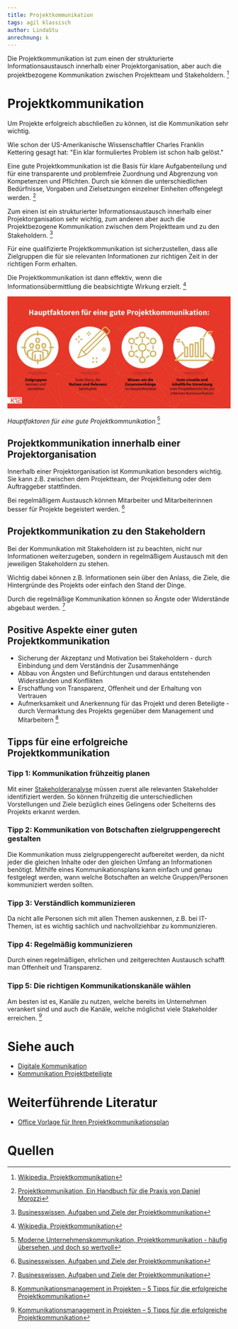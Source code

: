 ```yaml
---
title: Projektkommunikation
tags: agil klassisch
author: LindaStu
anrechnung: k
---
```


Die Projektkommunikation ist zum einen der strukturierte Informationsaustausch innerhalb einer Projektorganisation, aber auch die projektbezogene Kommunikation zwischen Projektteam und Stakeholdern. [^1]


# Projektkommunikation

Um Projekte erfolgreich abschließen zu können, ist die Kommunikation sehr wichtig.

Wie schon der US-Amerikanische Wissenschaftler Charles Franklin Kettering gesagt hat: "Ein klar formuliertes Problem ist schon halb gelöst."

Eine gute Projektkommunikation ist die Basis für klare Aufgabenteilung und für eine transparente und problemfreie Zuordnung und Abgrenzung von Kompetenzen und Pflichten. Durch sie können die unterschiedlichen Bedürfnisse, Vorgaben und Zielsetzungen einzelner Einheiten offengelegt werden. [^2]

Zum einen ist ein strukturierter Informationsaustausch innerhalb einer Projektorganisation sehr wichtig, zum anderen aber auch die Projektbezogene Kommunikation zwischen dem Projektteam und zu den Stakeholdern. [^3]

Für eine qualifizierte Projektkommunikation ist sicherzustellen, dass alle Zielgruppen die für sie relevanten Informationen zur richtigen Zeit in der richtigen Form erhalten. 

Die Projektkommunikation ist dann effektiv, wenn die Informationsübermittlung die beabsichtigte Wirkung erzielt. [^1]

![Hauptfaktoren für eine gute Projektkommunikation](https://github.com/LindaStu/ManagingProjectsSuccessfully.github.io/blob/patch-2/kb/Projektkommunikation/K12_Schaubild_Projektkommunikation-1024x512.jpg)

*Hauptfaktoren für eine gute Projektkommunikation* [^4]

## Projektkommunikation innerhalb einer Projektorganisation

Innerhalb einer Projektorganisation ist Kommunikation besonders wichtig. Sie kann z.B. zwischen dem Projektteam, der Projektleitung oder dem Auftraggeber stattfinden.

Bei regelmäßigem Austausch können Mitarbeiter und Mitarbeiterinnen besser für Projekte begeistert werden. [^3]

## Projektkommunikation zu den Stakeholdern

Bei der Kommunikation mit Stakeholdern ist zu beachten, nicht nur Informationen weiterzugeben, sondern in regelmäßigem Austausch mit den jeweiligen Stakeholdern zu stehen. 

Wichtig dabei können z.B. Informationen sein über den Anlass, die Ziele, die Hintergründe des Projekts oder einfach den Stand der Dinge. 

Durch die regelmäßige Kommunikation können so Ängste oder Widerstände abgebaut werden. [^3]

## Positive Aspekte einer guten Projektkommunikation

* Sicherung der Akzeptanz und Motivation bei Stakeholdern - durch Einbindung und dem Verständnis der Zusammenhänge
* Abbau von Ängsten und Befürchtungen und daraus entstehenden Widerständen und Konflikten
* Erschaffung von Transparenz, Offenheit und der Erhaltung von Vertrauen
* Aufmerksamkeit und Anerkennung für das Projekt und deren Beteiligte - durch Vermarktung des Projekts gegenüber dem Management und Mitarbeitern [^5]

## Tipps für eine erfolgreiche Projektkommunikation 

### Tipp 1: Kommunikation frühzeitig planen

Mit einer [Stakeholderanalyse](https://managingprojectssuccessfully.github.io/kb/Stakeholderanalyse.html) müssen zuerst alle relevanten Stakeholder identifiziert werden. So können frühzeitig die unterschiedlichen Vorstellungen und Ziele bezüglich eines Gelingens oder Scheiterns des Projekts erkannt werden. 

### Tipp 2: Kommunikation von Botschaften zielgruppengerecht gestalten

Die Kommunikation muss zielgruppengerecht aufbereitet werden, da nicht jeder die gleichen Inhalte oder den gleichen Umfang an Informationen benötigt. 
Mithilfe eines Kommunikationsplans kann einfach und genau festgelegt werden, wann welche Botschaften an welche Gruppen/Personen kommuniziert werden sollten.

### Tipp 3: Verständlich kommunizieren

Da nicht alle Personen sich mit allen Themen auskennen, z.B. bei IT-Themen, ist es wichtig sachlich und nachvollziehbar zu kommunizieren. 

### Tipp 4: Regelmäßig kommunizieren

Durch einen regelmäßigen, ehrlichen und zeitgerechten Austausch schafft man Offenheit und Transparenz.  

### Tipp 5: Die richtigen Kommunikationskanäle wählen

Am besten ist es, Kanäle zu nutzen, welche bereits im Unternehmen verankert sind und auch die Kanäle, welche möglichst viele Stakeholder erreichen. [^5]

# Siehe auch

* [Digitale Kommunikation](Digitale_Kommunikation.md)
* [Kommunikation Projektbeteiligte](Kommunikation_Projektbeteiligte.md)

# Weiterführende Literatur

* [Office Vorlage für Ihren Projektkommunikationsplan](https://templates.office.com/de-de/projektkommunikationsplan-tm03992044)

# Quellen

[^1]: [Wikipedia, Projektkommunikation](https://de.wikipedia.org/wiki/Projektkommunikation)
[^2]: [Projektkommunikation, Ein Handbuch für die Praxis von Daniel Morozzi](http://www.ciando.com/img/books/extract/372813841X_lp.pdf)
[^3]: [Businesswissen, Aufgaben und Ziele der Projektkommunikation](https://www.business-wissen.de/hb/aufgaben-und-ziele-der-projektkommunikation/)
[^4]: [Moderne Unternehmenskommunikation, Projektkommunikation - häufig übersehen, und doch so wertvoll](https://www.moderne-unternehmenskommunikation.de/uncategorized/projektkommunikation-haeufig-uebersehen-und-doch-so-wertvoll/)
[^5]: [Kommunikationsmanagement in Projekten – 5 Tipps für die erfolgreiche Projektkommunikation](https://www.gotscharek-company.com/blog-1/153-kommunikationsmanagement-in-projekten-5-tipps-fuer-die-erfolgreiche-projektkommunikation)
